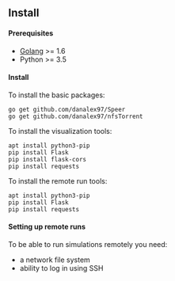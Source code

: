 ## Install

#### Prerequisites
- [Golang](https://golang.org/) >= 1.6
- Python >= 3.5

#### Install

To install the basic packages:
```
go get github.com/danalex97/Speer
go get github.com/danalex97/nfsTorrent
```

To install the visualization tools:
```
apt install python3-pip
pip install Flask
pip install flask-cors
pip install requests
```

To install the remote run tools:
```
apt install python3-pip
pip install Flask
pip install requests
```

#### Setting up remote runs

To be able to run simulations remotely you need:
- a network file system
- ability to log in using SSH
